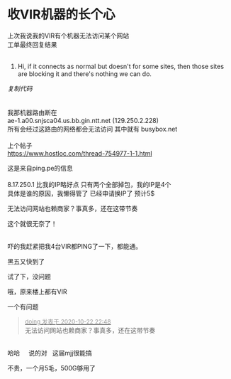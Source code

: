 # 收VIR机器的长个心


上次我说我的VIR有个机器无法访问某个网站<br />
工单最终回复结果<br />
<br /><div class="blockcode"><div id="code_Rcm"><ol><li>Hi, if it connects as normal but doesn't for some sites, then those sites are blocking it and there's nothing we can do.</ol></div><em onclick="copycode($('code_Rcm'));">复制代码</em></div><br />
<br />
我那机器路由断在 <br />
ae-1.a00.snjsca04.us.bb.gin.ntt.net (129.250.2.228) <br />
所有会经过这路由的网络都会无法访问 其中就有 busybox.net<br />
<br />
上个帖子<br />
https://www.hostloc.com/thread-754977-1-1.html

<img id="aimg_FlXmd" onclick="zoom(this, this.src, 0, 0, 0)" class="zoom" src="https://vip2.loli.net/2020/10/23/NtIziT5s1bOp6RY.jpg" onmouseover="img_onmouseoverfunc(this)" onload="thumbImg(this)" border="0" alt="" /><br />
这是来自ping.pe的信息<br />
<br />
8.17.250.1 比我的IP略好点 只有两个全部掉包，我的IP是4个<br />
具体是谁的原因，我懒得管了 已经申请换IP了 预计5$<img id="aimg_mRgh5" onclick="zoom(this, this.src, 0, 0, 0)" class="zoom" src="https://cdn.jsdelivr.net/gh/hishis/forum-master/public/images/patch.gif" onmouseover="img_onmouseoverfunc(this)" onload="thumbImg(this)" border="0" alt="" />

无法访问网站也赖商家？事真多，还在这带节奏

这个就很无奈了！<br />
<br />
<img src="static/image/smiley/default/sad.gif" smilieid="2" border="0" alt="" /><img src="static/image/smiley/default/sad.gif" smilieid="2" border="0" alt="" /><img src="static/image/smiley/default/sad.gif" smilieid="2" border="0" alt="" />

吓的我赶紧把我4台VIR都PING了一下，都能通。

黑五又快到了

试了下，没问题

哦，原来楼上都有VIR

一个有问题

<div class="quote"><blockquote><font size="2"><a href="https://www.hostloc.com/forum.php?mod=redirect&amp;goto=findpost&amp;pid=9338535&amp;ptid=757373" target="_blank"><font color="#999999">doing 发表于 2020-10-22 22:48</font></a></font><br />
无法访问网站也赖商家？事真多，还在这带节奏</blockquote></div><br />
哈哈&nbsp; &nbsp;&nbsp;&nbsp;说的对&nbsp; &nbsp;这届mjj很能搞

不贵，一个月5毛，500G够用了
